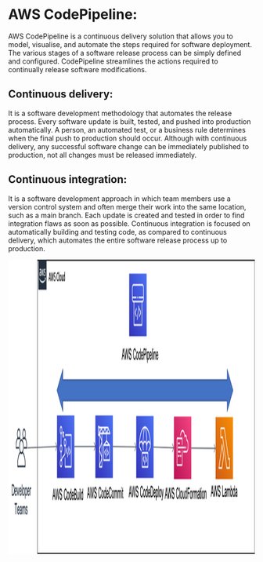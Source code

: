 # AWS CodePipeline:

AWS CodePipeline is a continuous delivery solution that allows you to model, visualise, and automate the steps required for software deployment. The various stages of a software release process can be simply defined and configured. CodePipeline streamlines the actions required to continually release software modifications. 

## Continuous delivery: 

It is a software development methodology that automates the release process. Every software update is built, tested, and pushed into production automatically. A person, an automated test, or a business rule determines when the final push to production should occur. Although with continuous delivery, any successful software change can be immediately published to production, not all changes must be released immediately. 

## Continuous integration: 

It is a software development approach in which team members use a version control system and often merge their work into the same location, such as a main branch. Each update is created and tested in order to find integration flaws as soon as possible. Continuous integration is focused on automatically building and testing code, as compared to continuous delivery, which automates the entire software release process up to production. 

<img src="/AWS CodePipeline/AWS_pipeline.png" width="600px" height="600px"
     alt="Application Load Balancer"
     style="float: left; margin-right: 6px;" />
